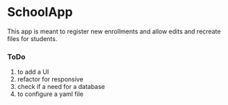 # SchoolApp
 This app is meant to register new enrollments and allow edits and recreate files for students.
 
### ToDo
1. to add a UI
2. refactor for responsive
3. check if a need for a database
4. to configure a yaml file 



